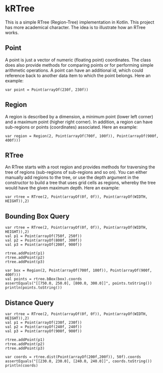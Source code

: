 # kRTree

This is a simple RTree (Region-Tree) implementation in Kotlin. This project has more academical character. The idea is to illustrate how an RTree works.

## Point

A point is just a vector of numeric (floating point) coordinates. The class does also provide methods for comparing points or for performing simple arithmetic operations. A point can have an additional id, which could reference back to another data item to which the point belongs. Here an example:

```
var point = Point(arrayOf(230f, 230f))
```

## Region

A region is described by a dimension, a minimum point (lower left corner) and a maximum point (higher right corner). In addition, a region can have sub-regions or points (coordinates) associated. Here an example:

```
var region = Region(2, Point(arrayOf(700f, 100f)), Point(arrayOf(900f, 400f)))
```

## RTree

An RTree starts with a root region and provides methods for traversing the tree of regions (sub-regions of sub-regions and so on). You can either manually add regions to the tree, or use the depth argument in the constructor to build a tree that uses grid cells as regions, whereby the tree would have the given maximum depth. Here an example:

```
var rtree = RTree(2, Point(arrayOf(0f, 0f)), Point(arrayOf(WIDTH, HEIGHT)),2)
```

## Bounding Box Query

```
var rtree = RTree(2, Point(arrayOf(0f, 0f)), Point(arrayOf(WIDTH, HEIGHT)),2)
val p1 = Point(arrayOf(750f, 250f))
val p2 = Point(arrayOf(800f, 300f))
val p3 = Point(arrayOf(200f, 900f))

rtree.addPoint(p1)
rtree.addPoint(p2)
rtree.addPoint(p3)

var box = Region(2, Point(arrayOf(700f, 100f)), Point(arrayOf(900f, 400f)))
val points = rtree.bBox(box).coords
assertEquals("[[750.0, 250.0], [800.0, 300.0]]", points.toString())
println(points.toString())
```

## Distance Query

```
var rtree = RTree(2, Point(arrayOf(0f, 0f)), Point(arrayOf(WIDTH, HEIGHT)),2)
val p1 = Point(arrayOf(230f, 230f))
val p2 = Point(arrayOf(240f, 240f))
val p3 = Point(arrayOf(900f, 900f))

rtree.addPoint(p1)
rtree.addPoint(p2)
rtree.addPoint(p3)

var coords = rtree.dist(Point(arrayOf(200f,200f)), 50f).coords
assertEquals("[[230.0, 230.0], [240.0, 240.0]]", coords.toString())
println(coords)
```